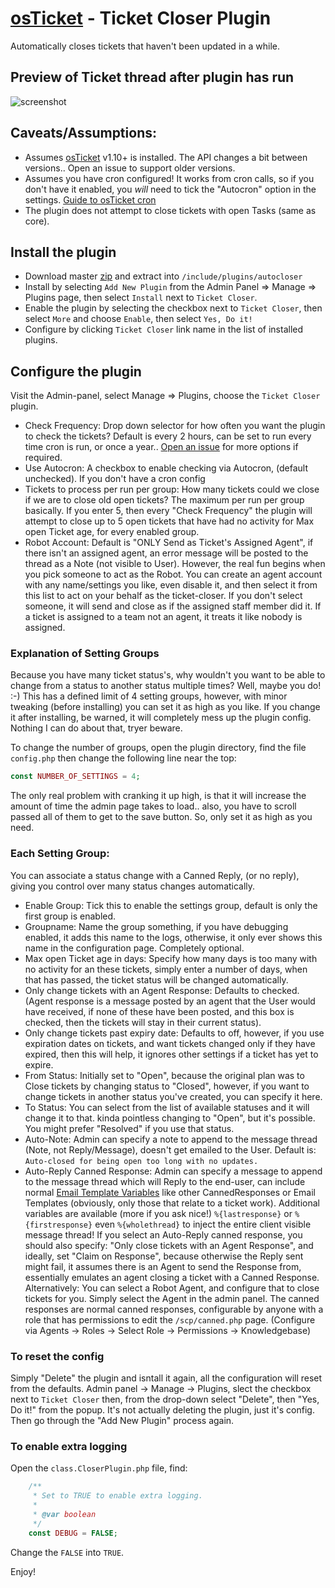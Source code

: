 # [osTicket](https://github.com/osTicket/) - Ticket Closer Plugin

Automatically closes tickets that haven't been updated in a while.

## Preview of Ticket thread after plugin has run
![screenshot](https://user-images.githubusercontent.com/5077391/29966601-fe0eea4e-8f55-11e7-8b33-090b27d17460.png)

## Caveats/Assumptions:

- Assumes [osTicket](https://github.com/osTicket/) v1.10+ is installed. The API changes a bit between versions.. Open an issue to support older versions.
- Assumes you have cron configured! It works from cron calls, so if you don't have it enabled, you _will_ need to tick the "Autocron" option in the settings. [Guide to osTicket cron](http://osticket.com/wiki/POP3/IMAP_Setting_Guide#Recurring_tasks_scheduler_.28Cron_Job.29)
- The plugin does not attempt to close tickets with open Tasks (same as core).

## Install the plugin
- Download master [zip](https://github.com/clonemeagain/plugin-autocloser/archive/master.zip) and extract into `/include/plugins/autocloser`
- Install by selecting `Add New Plugin` from the Admin Panel => Manage => Plugins page, then select `Install` next to `Ticket Closer`.
- Enable the plugin by selecting the checkbox next to `Ticket Closer`, then select `More` and choose `Enable`, then select `Yes, Do it!`
- Configure by clicking `Ticket Closer` link name in the list of installed plugins.

## Configure the plugin

Visit the Admin-panel, select Manage => Plugins, choose the `Ticket Closer` plugin. 

- Check Frequency: Drop down selector for how often you want the plugin to check the tickets? Default is every 2 hours, can be set to run every time cron is run, or once a year.. [Open an issue](https://github.com/clonemeagain/plugin-autocloser/issues/new) for more options if required. 
- Use Autocron: A checkbox to enable checking via Autocron, (default unchecked). If you don't have a cron config 
- Tickets to process per run per group: How many tickets could we close if we are to close old open tickets? The maximum per run per group basically. If you enter 5, then every "Check Frequency" the plugin will attempt to close up to 5 open tickets that have had no activity for Max open Ticket age, for every enabled group.
- Robot Account: Default is "ONLY Send as Ticket's Assigned Agent", if there isn't an assigned agent, an error message will be posted to the thread as a Note (not visible to User). However, the real fun begins when you pick someone to act as the Robot. You can create an agent account with any name/settings you like, even disable it, and then select it from this list to act on your behalf as the ticket-closer. If you don't select someone, it will send and close as if the assigned staff member did it. If a ticket is assigned to a team not an agent, it treats it like nobody is assigned.

### Explanation of Setting Groups

Because you have many ticket status's, why wouldn't you want to be able to change from a status to another status multiple times? Well, maybe you do! :-)
This has a defined limit of 4 setting groups, however, with minor tweaking (before installing) you can set it as high as you like. If you change it after installing, be warned, it will completely mess up the plugin config. Nothing I can do about that, tryer beware.

To change the number of groups, open the plugin directory, find the file `config.php` then change the following line near the top:

```php
const NUMBER_OF_SETTINGS = 4;
```

The only real problem with cranking it up high, is that it will increase the amount of time the admin page takes to load.. also, you have to scroll passed all of them to get to the save button. So, only set it as high as you need. 

### Each Setting Group:

You can associate a status change with a Canned Reply, (or no reply), giving you control over many status changes automatically.


- Enable Group: Tick this to enable the settings group, default is only the first group is enabled. 
- Groupname: Name the group something, if you have debugging enabled, it adds this name to the logs, otherwise, it only ever shows this name in the configuration page. Completely optional.
- Max open Ticket age in days: Specify how many days is too many with no activity for an these tickets, simply enter a number of days, when that has passed, the ticket status will be changed automatically.
- Only change tickets with an Agent Response: Defaults to checked. (Agent response is a message posted by an agent that the User would have received, if none of these have been posted, and this box is checked, then the tickets will stay in their current status).
- Only change tickets past expiry date: Defaults to off, however, if you use expiration dates on tickets, and want tickets changed only if they have expired, then this will help, it ignores other settings if a ticket has yet to expire. 
- From Status: Initially set to "Open", because the original plan was to Close tickets by changing status to "Closed", however, if you want to change tickets in another status you've created, you can specify it here. 
- To Status: You can select from the list of available statuses and it will change it to that. kinda pointless changing to "Open", but it's possible. You might prefer "Resolved" if you use that status.
- Auto-Note: Admin can specify a note to append to the message thread (Note, not Reply/Message), doesn't get emailed to the User. Default is: `Auto-closed for being open too long with no updates.`
- Auto-Reply Canned Response: Admin can specify a message to append to the message thread which will Reply to the end-user, can include normal [Email Template Variables](http://osticket.com/wiki/Email_templates#Variables) like other CannedResponses or Email Templates (obviously, only those that relate to a ticket work). Additional variables are available (more if you ask nice!) `%{lastresponse}` or `%{firstresponse}` even `%{wholethread}` to inject the entire client visible message thread!
If you select an Auto-Reply canned response, you should also specify: "Only close tickets with an Agent Response", and ideally, set "Claim on Response", because otherwise the Reply sent might fail, it assumes there is an Agent to send the Response from, essentially emulates an agent closing a ticket with a Canned Response. Alternatively: You can select a Robot Agent, and configure that to close tickets for you. Simply select the Agent in the admin panel. 
The canned responses are normal canned responses, configurable by anyone with a role that has permissions to edit the `/scp/canned.php` page. (Configure via Agents -> Roles -> Select Role -> Permissions -> Knowledgebase)


### To reset the config
Simply "Delete" the plugin and isntall it again, all the configuration will reset from the defaults.
Admin panel -> Manage -> Plugins, slect the checkbox next to `Ticket Closer` then, from the drop-down select "Delete", then "Yes, Do it!" from the popup. It's not actually deleting the plugin, just it's config. 
Then go through the "Add New Plugin" process again.

### To enable extra logging
Open the `class.CloserPlugin.php` file, find: 
```php
    /**
     * Set to TRUE to enable extra logging.
     *
     * @var boolean
     */
    const DEBUG = FALSE;
```
Change the `FALSE` into `TRUE`. 


Enjoy!
